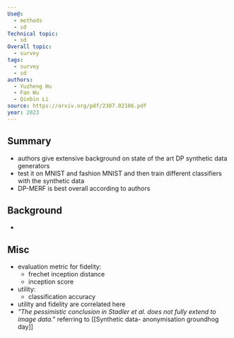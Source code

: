 ```yaml
---
Use@:
  - methods
  - sd
Technical topic:
  - sd
Overall topic:
  - survey
tags:
  - survey
  - sd
authors:
  - Yuzheng Hu
  - Fan Wu
  - Qinbin Li
source: https://arxiv.org/pdf/2307.02106.pdf
year: 2023
---
```



## Summary
- authors give extensive background on state of the art DP synthetic data generators
- test it on MNIST and fashion MNIST and then train different classifiers with the synthetic data
- DP-MERF is best overall according to authors
## Background
- 

## Misc
- evaluation metric for fidelity:
	- frechet inception distance
	- inception score
- utility:
	- classification accuracy
- utility and fidelity are correlated here
- *"The pessimistic conclusion in Stadler et al. does not
fully extend to image data."* referring to [[Synthetic data- anonymisation groundhog day]]
